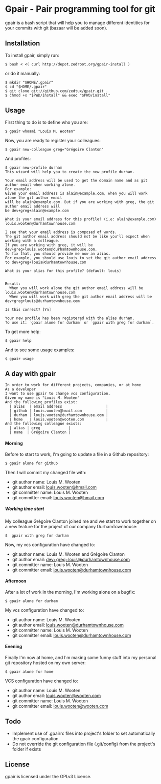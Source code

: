 # Gpair - Pair programming tool for git #

gpair is a bash script that will help you to manage different identities for your commits with git (bazaar will be added soon).

## Installation ##

To install gpair, simply run:

    $ bash < <( curl http://depot.zedroot.org/gpair-install )

or do it manually:

    $ mkdir "$HOME/.gpair"
    $ cd "$HOME/.gpair"
    $ git clone git://github.com/zedtux/gpair.git .
    $ chmod +x "$PWD/install" && exec "$PWD/install"

## Usage ##

First thing to do is to define who you are:

    $ gpair whoami "Louis M. Wooten"

Now, you are ready to register your colleagues:

    $ gpair new-colleague greg="Grégoire Clanton"

And profiles:

    $ gpair new-profile durham
    This wizard will help you to create the new profile durham.
    
    Your email address will be used to get the domain name and as git author email when working alone.
    For example:
    Given your email address is alain@example.com, when you will work alone the git author email
    will be alain@example.com. But if you are working with greg, the git author email address will
    be dev+greg+alain@example.com
    
    What is your email address for this profile? (i.e: alain@example.com)
    louis.wooten@durhamtownhouse.com
    
    I see that your email address is composed of words.
    The git author email address should not be like you'll expect when working with a colleague.
    If you are working with greg, it will be dev+greg+louis.wooten@durhamtownhouse.com.
    To fix that, you should provide me now an alias.
    For example, you should use louis to set the git author email address to dev+greg+louis@durhamtownhouse.com
    
    What is your alias for this profile? (default: louis)
    
    
    Result:
      When you will work alone the git author email address will be louis.wooten@durhamtownhouse.com
      When you will work with greg the git author email address will be dev+greg+louis@durhamtownhouse.com
    
    Is this correct? [Yn]
    
    Your new profile has been registered with the alias durham.
    To use it: `gpair alone for durham` or `gpair with greg for durham`.

To get more help:

    $ gpair help

And to see some usage examples:

    $ gpair usage

## A day with gpair ##

    In order to work for different projects, companies, or at home
    As a developer
    I want to use gpair to change vcs configuration.
    Given my name is "Louis M. Wooten"
    And the following profiles exist:
      | alias  | email address                    |
      | github | louis.wooten@hmail.com           |
      | durham | louis.wooten@durhamtownhouse.com |
      | home   | louis.wooten@wooten.com          |
    And the following colleague exists:
      | alias | greg             |
      | name  | Grégoire Clanton |

#### Morning ####

Before to start to work, I'm going to update a file in a Github repository:

    $ gpair alone for github

Then I will commit my changed file with:

* git author name: Louis M. Wooten
* git author email: louis.wooten@hmail.com
* git committer name: Louis M. Wooten
* git committer email: louis.wooten@hmail.com

##### Working time start #####

My colleague Grégoire Clanton joined me and we start to work together on a new feature for the project of our company DurhamTownhouse:

    $  gpair with greg for durham

Now, my vcs configuration have changed to:

* git author name: Louis M. Wooten and Grégoire Clanton
* git author email: dev+greg+louis@durhamtownhouse.com
* git committer name: Louis M. Wooten
* git committer email: louis.wooten@durhamtownhouse.com

#### Afternoon ####

After a lot of work in the morning, I'm working alone on a bugfix:

    $ gpair alone for durham

My vcs configuration have changed to:

* git author name: Louis M. Wooten
* git author email: louis.wooten@durhamtownhouse.com
* git committer name: Louis M. Wooten
* git committer email: louis.wooten@durhamtownhouse.com

#### Evening ####

Finally I'm now at home, and I'm making some funny stuff into my personal git repository hosted on my own server:

    $ gpair alone for home

VCS configuration have changed to:

* git author name: Louis M. Wooten
* git author email: louis.wooten@wooten.com
* git committer name: Louis M. Wooten
* git committer email: louis.wooten@wooten.com

## Todo ##

* Implement use of .gpairrc files into project's folder to set automatically the gpair configuration
* Do not override the git configuration file (.git/config) from the project's folder if exists

## License

gpair is licensed under the GPLv3 License.